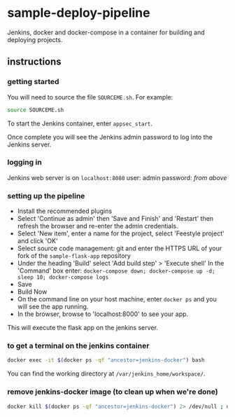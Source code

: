 # sample-deploy-pipeline

Jenkins, docker and docker-compose in a container for building and deploying projects.

## instructions

### getting started

You will need to source the file `SOURCEME.sh`. For example:

```bash
source SOURCEME.sh
```

To start the Jenkins container, enter `appsec_start`.

Once complete you will see the Jenkins admin password to log into the Jenkins server.

### logging in

Jenkins web server is on `localhost:8080` user: admin password: _from above_

### setting up the pipeline

- Install the recommended plugins
- Select 'Continue as admin' then 'Save and Finish' and 'Restart' then refresh the browser and re-enter the admin credentials.
- Select 'New item', enter a name for the project, select 'Feestyle project' and click 'OK'
- Select source code management: git and enter the HTTPS URL of your fork of the `sample-flask-app` repository
- Under the heading 'Build' select 'Add build step' > 'Execute shell'
  In the 'Command' box enter: `docker-compose down; docker-compose up -d; sleep 10; docker-compose logs`
- Save
- Build Now
- On the command line on your host machine, enter `docker ps` and you will see the app running.
- In the browser, browse to 'localhost:8000' to see your app.

This will execute the flask app on the jenkins server.

### to get a terminal on the jenkins container

```bash
docker exec -it $(docker ps -qf "ancestor=jenkins-docker") bash 
```

You can find the working directory at `/var/jenkins_home/workspace/`.

### remove jenkins-docker image (to clean up when we're done)

```bash
docker kill $(docker ps -qf "ancestor=jenkins-docker") 2> /dev/null ; docker image rm jenkins-docker --force; docker image prune --force
```

